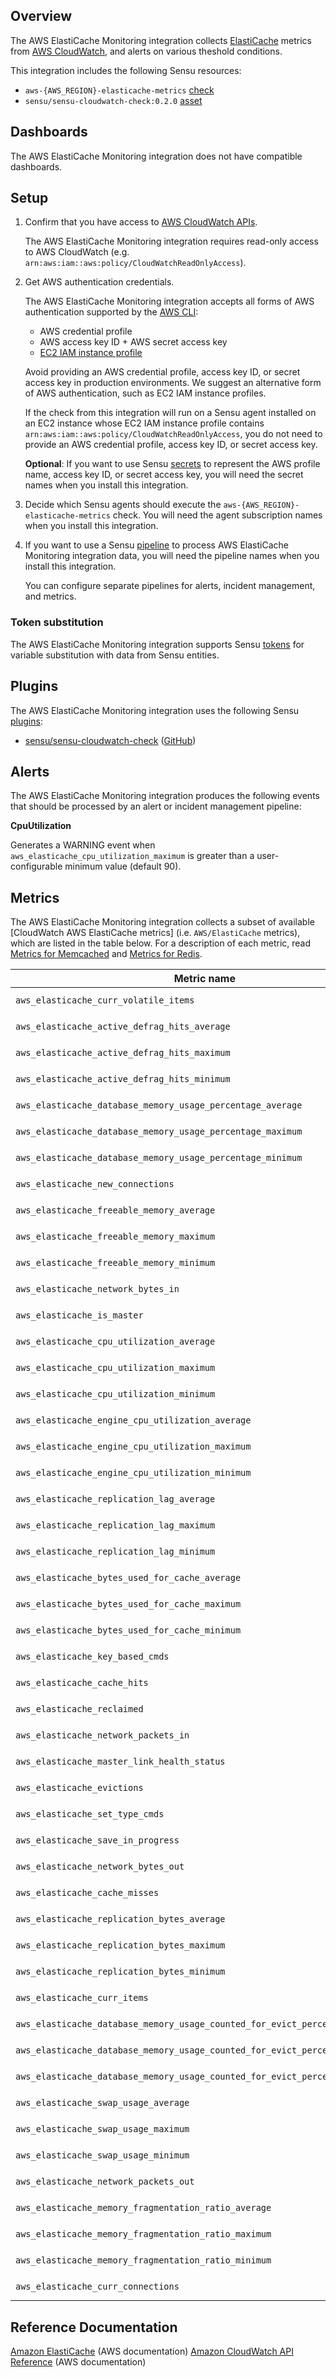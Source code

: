 ## Overview

<!-- Sensu Integration description; supports markdown -->

The AWS ElastiCache Monitoring integration collects [ElastiCache] metrics from [AWS CloudWatch], and alerts on various theshold conditions.

<!-- Provide a high level overview of the integration contents (e.g. checks, filters, mutators, handlers, assets, etc) -->

This integration includes the following Sensu resources:

* `aws-{AWS_REGION}-elasticache-metrics` [check]
* `sensu/sensu-cloudwatch-check:0.2.0` [asset]

## Dashboards

<!-- List of compatible dashboards w/ screenshots (supports png, jpeg, and gif images; relative paths only; e.g. `![](img/dashboard-1.png)` )-->

<!-- This integration is compatible with the [{{dashboard_name}}][{{dashboard_link}}] (included w/ [Sensu Plus][sensu-plus]). -->

<!-- ![](img/dashboard.png) -->

The AWS ElastiCache Monitoring integration does not have compatible dashboards.

## Setup

<!-- Sensu Integration setup instructions, including Sensu agent configuration and external component configuration -->
<!-- EXAMPLE: what configuration (if any) is required in a third-party service to enable monitoring? -->

1. Confirm that you have access to [AWS CloudWatch APIs].
   
   The AWS ElastiCache Monitoring integration requires read-only access to AWS CloudWatch (e.g. `arn:aws:iam::aws:policy/CloudWatchReadOnlyAccess`).

1. Get AWS authentication credentials.
   
   The AWS ElastiCache Monitoring integration accepts all forms of AWS authentication supported by the [AWS CLI]:

   - AWS credential profile
   - AWS access key ID + AWS secret access key
   - [EC2 IAM instance profile]

   Avoid providing an AWS credential profile, access key ID, or secret access key in production environments. We suggest an alternative form of AWS authentication, such as EC2 IAM instance profiles.

   If the check from this integration will run on a Sensu agent installed on an EC2 instance whose EC2 IAM instance profile contains `arn:aws:iam::aws:policy/CloudWatchReadOnlyAccess`, you do not need to provide an AWS credential profile, access key ID, or secret access key.

   **Optional**: If you want to use Sensu [secrets] to represent the AWS profile name, access key ID, or secret access key, you will need the secret names when you install this integration.

1. Decide which Sensu agents should execute the `aws-{AWS_REGION}-elasticache-metrics` check. You will need the agent subscription names when you install this integration.

1. If you want to use a Sensu [pipeline] to process AWS ElastiCache Monitoring integration data, you will need the pipeline names when you install this integration.

   You can configure separate pipelines for alerts, incident management, and metrics.


### Token substitution

The AWS ElastiCache Monitoring integration supports Sensu [tokens] for variable substitution with data from Sensu entities.

## Plugins

<!-- Links to any Sensu Integration dependencies (i.e. Sensu Plugins) -->

The AWS ElastiCache Monitoring integration uses the following Sensu [plugins]:

- [sensu/sensu-cloudwatch-check][sensu-cloudwatch-check-bonsai] ([GitHub][sensu-cloudwatch-check-github])

## Alerts

<!-- List of all alerts generated by this integration. -->

The AWS ElastiCache Monitoring integration produces the following events that should be processed by an alert or incident management pipeline:

**CpuUtilization**

Generates a WARNING event when `aws_elasticache_cpu_utilization_maximum` is greater than a user-configurable minimum value (default 90).

## Metrics

<!-- List of all metrics or events collected by this integration. -->

The AWS ElastiCache Monitoring integration collects a subset of available [CloudWatch AWS ElastiCache metrics] (i.e. `AWS/ElastiCache` metrics), which are listed in the table below. For a description of each metric, read [Metrics for Memcached] and [Metrics for Redis].

Metric name | Tags
----------- | ----
`aws_elasticache_curr_volatile_items` | `CacheClusterId`, `CacheNodeId`
`aws_elasticache_active_defrag_hits_average` | `CacheClusterId`, `CacheNodeId`
`aws_elasticache_active_defrag_hits_maximum` | `CacheClusterId`, `CacheNodeId`
`aws_elasticache_active_defrag_hits_minimum` | `CacheClusterId`, `CacheNodeId`
`aws_elasticache_database_memory_usage_percentage_average` | `CacheClusterId`, `CacheNodeId`
`aws_elasticache_database_memory_usage_percentage_maximum` | `CacheClusterId`, `CacheNodeId`
`aws_elasticache_database_memory_usage_percentage_minimum` | `CacheClusterId`, `CacheNodeId`
`aws_elasticache_new_connections` | `CacheClusterId`, `CacheNodeId`
`aws_elasticache_freeable_memory_average` | `CacheClusterId`, `CacheNodeId`
`aws_elasticache_freeable_memory_maximum` | `CacheClusterId`, `CacheNodeId`
`aws_elasticache_freeable_memory_minimum` | `CacheClusterId`, `CacheNodeId`
`aws_elasticache_network_bytes_in` | `CacheClusterId`, `CacheNodeId`
`aws_elasticache_is_master` | `CacheClusterId`, `CacheNodeId`
`aws_elasticache_cpu_utilization_average` | `CacheClusterId`, `CacheNodeId`
`aws_elasticache_cpu_utilization_maximum` | `CacheClusterId`, `CacheNodeId`
`aws_elasticache_cpu_utilization_minimum` | `CacheClusterId`, `CacheNodeId`
`aws_elasticache_engine_cpu_utilization_average` | `CacheClusterId`, `CacheNodeId`
`aws_elasticache_engine_cpu_utilization_maximum` | `CacheClusterId`, `CacheNodeId`
`aws_elasticache_engine_cpu_utilization_minimum` | `CacheClusterId`, `CacheNodeId`
`aws_elasticache_replication_lag_average` | `CacheClusterId`, `CacheNodeId`
`aws_elasticache_replication_lag_maximum` | `CacheClusterId`, `CacheNodeId`
`aws_elasticache_replication_lag_minimum` | `CacheClusterId`, `CacheNodeId`
`aws_elasticache_bytes_used_for_cache_average` | `CacheClusterId`, `CacheNodeId`
`aws_elasticache_bytes_used_for_cache_maximum` | `CacheClusterId`, `CacheNodeId`
`aws_elasticache_bytes_used_for_cache_minimum` | `CacheClusterId`, `CacheNodeId`
`aws_elasticache_key_based_cmds` | `CacheClusterId`, `CacheNodeId`
`aws_elasticache_cache_hits` | `CacheClusterId`, `CacheNodeId`
`aws_elasticache_reclaimed` | `CacheClusterId`, `CacheNodeId`
`aws_elasticache_network_packets_in` | `CacheClusterId`, `CacheNodeId`
`aws_elasticache_master_link_health_status` | `CacheClusterId`, `CacheNodeId`
`aws_elasticache_evictions` | `CacheClusterId`, `CacheNodeId`
`aws_elasticache_set_type_cmds` | `CacheClusterId`, `CacheNodeId`
`aws_elasticache_save_in_progress` | `CacheClusterId`, `CacheNodeId`
`aws_elasticache_network_bytes_out` | `CacheClusterId`, `CacheNodeId`
`aws_elasticache_cache_misses` | `CacheClusterId`, `CacheNodeId`
`aws_elasticache_replication_bytes_average` | `CacheClusterId`, `CacheNodeId`
`aws_elasticache_replication_bytes_maximum` | `CacheClusterId`, `CacheNodeId`
`aws_elasticache_replication_bytes_minimum` | `CacheClusterId`, `CacheNodeId`
`aws_elasticache_curr_items` | `CacheClusterId`, `CacheNodeId`
`aws_elasticache_database_memory_usage_counted_for_evict_percentage_average` | `CacheClusterId`, `CacheNodeId`
`aws_elasticache_database_memory_usage_counted_for_evict_percentage_maximum` | `CacheClusterId`, `CacheNodeId`
`aws_elasticache_database_memory_usage_counted_for_evict_percentage_minimum` | `CacheClusterId`, `CacheNodeId`
`aws_elasticache_swap_usage_average` | `CacheClusterId`, `CacheNodeId`
`aws_elasticache_swap_usage_maximum` | `CacheClusterId`, `CacheNodeId`
`aws_elasticache_swap_usage_minimum` | `CacheClusterId`, `CacheNodeId`
`aws_elasticache_network_packets_out` | `CacheClusterId`, `CacheNodeId`
`aws_elasticache_memory_fragmentation_ratio_average` | `CacheClusterId`, `CacheNodeId`
`aws_elasticache_memory_fragmentation_ratio_maximum` | `CacheClusterId`, `CacheNodeId`
`aws_elasticache_memory_fragmentation_ratio_minimum` | `CacheClusterId`, `CacheNodeId`
`aws_elasticache_curr_connections` | `CacheClusterId`, `CacheNodeId`

## Reference Documentation

<!-- Please provide links to any relevant reference documentation to help users learn more and/or troubleshoot this integration; specifically including any third-party software documentation. -->

[Amazon ElastiCache][ElastiCache] (AWS documentation)
[Amazon CloudWatch API Reference][AWS CloudWatch APIs] (AWS documentation)


<!-- Links -->
[check]: https://docs.sensu.io/sensu-go/latest/observability-pipeline/observe-schedule/checks/
[asset]: https://docs.sensu.io/sensu-go/latest/plugins/assets/
[subscription]: https://docs.sensu.io/sensu-go/latest/observability-pipeline/observe-schedule/subscriptions/
[subscriptions]: https://docs.sensu.io/sensu-go/latest/observability-pipeline/observe-schedule/subscriptions/
[agents]: https://docs.sensu.io/sensu-go/latest/observability-pipeline/observe-schedule/agent/
[annotation]: https://docs.sensu.io/sensu-go/latest/observability-pipeline/observe-schedule/agent/#general-configuration-flags
[plugins]: https://docs.sensu.io/sensu-go/latest/plugins/
[metrics]: https://docs.sensu.io/sensu-go/latest/observability-pipeline/observe-schedule/metrics/
[handler]: https://docs.sensu.io/sensu-go/latest/observability-pipeline/observe-process/handlers/
[pipeline]: https://docs.sensu.io/sensu-go/latest/observability-pipeline/observe-process/pipelines/
[secret]: https://docs.sensu.io/sensu-go/latest/operations/manage-secrets/secrets/
[secrets]: https://docs.sensu.io/sensu-go/latest/operations/manage-secrets/secrets/
[tokens]: https://docs.sensu.io/sensu-go/latest/observability-pipeline/observe-schedule/tokens/
[sensu-plus]: https://sensu.io/features/analytics
[{{dashboard-link}}]: #
[sensu-cloudwatch-check-bonsai]: https://bonsai.sensu.io/assets/sensu/sensu-cloudwatch-check
[sensu-cloudwatch-check-github]: https://github.com/sensu/sensu-cloudwatch-check
[ElastiCache]: https://aws.amazon.com/elasticache/
[AWS CloudWatch]: https://aws.amazon.com/cloudwatch/
[AWS CLI]: https://aws.amazon.com/cli/
[EC2 IAM instance profile]: https://docs.aws.amazon.com/IAM/latest/UserGuide/id_roles_use_switch-role-ec2_instance-profiles.html
[AWS CloudWatch APIs]: https://docs.aws.amazon.com/AmazonCloudWatch/latest/APIReference/Welcome.html
[Metrics for Memcached]: https://docs.aws.amazon.com/AmazonElastiCache/latest/mem-ug/CacheMetrics.Memcached.html
[Metrics for Redis]: https://docs.aws.amazon.com/AmazonElastiCache/latest/red-ug/CacheMetrics.Redis.html
